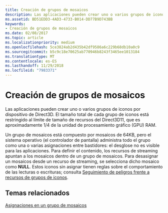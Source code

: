 ```yaml
---
title: Creación de grupos de mosaicos
description: Las aplicaciones pueden crear uno o varios grupos de iconos por dispositivo de Direct3D. El tamaño total de cada grupo de iconos está restringido al límite de tamaño de recursos del Direct3D11, que es aproximadamente 1/4 de la unidad de procesamiento gráfico (GPU) RAM.
ms.assetid: BD51EDD3-4AD3-4733-B014-DD77B9D743BB
keywords:
- Creación de grupos de mosaicos
ms.date: 02/08/2017
ms.topic: article
ms.localizationpriority: medium
ms.openlocfilehash: 5ce3824ab2d435b42df9586a6c229b68db10a0c9
ms.sourcegitcommit: b5c9c18e70625ab770946b8243f3465ee1013184
ms.translationtype: MT
ms.contentlocale: es-ES
ms.lasthandoff: 11/29/2018
ms.locfileid: "7983371"
---
```

# <a name="tile-pool-creation"></a>Creación de grupos de mosaicos


Las aplicaciones pueden crear uno o varios grupos de iconos por dispositivo de Direct3D. El tamaño total de cada grupo de iconos está restringido al límite de tamaño de recursos del Direct3D11, que es aproximadamente 1/4 de la unidad de procesamiento gráfico (GPU) RAM.

Un grupo de mosaicos está compuesto por mosaicos de 64KB, pero el sistema operativo (el controlador de pantalla) administra todo el grupo como una o varias asignaciones entre bastidores: el desglose no es visible para las aplicaciones. Para definir el contenido, los recursos de streaming apuntan a los mosaicos dentro de un grupo de mosaicos. Para desasignar un mosaicos desde un recurso de streaming, se selecciona dicho mosaico como **NULL**. Estos iconos sin asignar tienen reglas sobre el comportamiento de las lecturas o escrituras; consulta [Seguimiento de peligros frente a recursos de grupos de iconos](hazard-tracking-versus-tile-pool-resources.md).

## <a name="span-idrelated-topicsspanrelated-topics"></a><span id="related-topics"></span>Temas relacionados


[Asignaciones en un grupo de mosaicos](mappings-are-into-a-tile-pool.md)

 

 




